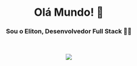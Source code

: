 <div align='center'>
  
# Olá Mundo! 👋 

### Sou o Eliton, Desenvolvedor Full Stack 👨‍💻

<br>
<br>
<img align='center' style='max-width: 500px' src="https://github-readme-stats-sigma-five.vercel.app/api?username=elitonrosa&theme=dark&count_private=true&bg_color=0d1117"/>
</div>
